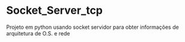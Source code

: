 # Socket_Server_tcp
Projeto em python usando socket servidor para obter informações de arquitetura de O.S. e rede
